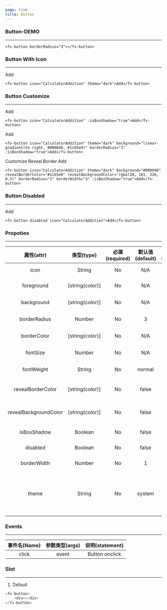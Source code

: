 ```yaml
---
page: true
title: Button
---
```


### Button-DEMO
---


<ClientOnly>
<fv-button borderRadius="3"></fv-button>
</ClientOnly>

```vue
<fv-button borderRadius="3"></fv-button>
```

### Button With Icon
---

<ClientOnly>
<fv-button icon="CalculatorAddition" theme="dark">Add</fv-button>
</ClientOnly>

```vue
<fv-button icon="CalculatorAddition" theme="dark">Add</fv-button>
```

### Button Customize
---

<ClientOnly>
<fv-button icon="CalculatorAddition" :isBoxShadow="true">Add</fv-button>
</ClientOnly>

```vue
<fv-button icon="CalculatorAddition" :isBoxShadow="true">Add</fv-button>
``` 

<ClientOnly>
<fv-button icon="CalculatorAddition" theme="dark" background="linear-gradient(to right, #000046, #1cb5e0)" borderRadius="3" :isBoxShadow="true">Add</fv-button>
</ClientOnly>

```vue
<fv-button icon="CalculatorAddition" theme="dark" background="linear-gradient(to right, #000046, #1cb5e0)" borderRadius="3" :isBoxShadow="true">Add</fv-button>
```

Customize Reveal Border
<ClientOnly>
<fv-button icon="CalculatorAddition" theme="dark" background="#000046" revealBorderColor="#1cb5e0" revealBackgroundColor="rgba(28, 181, 226, 0.3)" borderRadius="3" borderWidth="3" :isBoxShadow="true">Add</fv-button>
</ClientOnly>

```vue
<fv-button icon="CalculatorAddition" theme="dark" background="#000046" revealBorderColor="#1cb5e0" revealBackgroundColor="rgba(28, 181, 226, 0.3)" borderRadius="3" borderWidth="3" :isBoxShadow="true">Add</fv-button>
```

### Button Disabled
---
<ClientOnly>
<fv-button disabled icon="CalculatorAddition">Add</fv-button>
</ClientOnly>

```vue
<fv-button disabled icon="CalculatorAddition">Add</fv-button>
```



### Propoties
---
|      属性(attr)       |   类型(type)    | 必填(required) | 默认值(default) |                      说明(statement)                      |
|:---------------------:|:---------------:|:--------------:|:---------------:|:---------------------------------------------------------:|
|         icon          |     String      |       No       |       N/A       |                   Icon with Fabric-Icon                   |
|      foreground       | [string(color)] |       No       |       N/A       |                       Button 前景色                       |
|      background       | [string(color)] |       No       |       N/A       |                       Button 背景色                       |
|     borderRadius      |     Number      |       No       |        3        |                      Button 圆角大小                      |
|      borderColor      | [string(color)] |       No       |       N/A       |                      Button 边框颜色                      |
|       fontSize        |     Number      |       No       |       N/A       |                      Button 字体大小                      |
|      fontWeight       |     String      |       No       |     normal      |                     Button 字体粗细度                     |
|   revealBorderColor   | [string(color)] |       No       |      false      |                  Button Reveal 边框颜色                   |
| revealBackgroundColor | [string(color)] |       No       |      false      |                  Button Reveal 背景颜色                   |
|      isBoxShadow      |     Boolean     |       No       |      false      |                     开启`Button`阴影                      |
|       disabled        |     Boolean     |       No       |      false      |                      Disabled button                      |
|      borderWidth      |     Number      |       No       |        1        |                      Button 边框大小                      |
|         theme         |     String      |       No       |     system      | 主题样式, 包含`light`, `dark`, `system`, `custom`几种样式 |

### Events
---
| 事件名(Name) | 参数类型(args) | 说明(statement) |
|:------------:|:--------------:|:---------------:|
|    click     |     event      | Button onclick  |

### Slot
---
1. Default

```javascript
<fv-button>
    <div></div>
</fv-button>
```